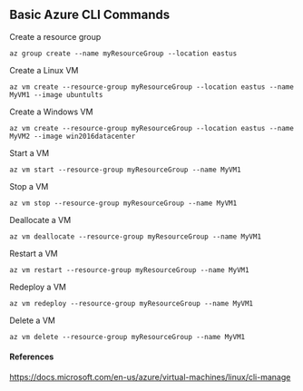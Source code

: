 ## Basic Azure CLI Commands

Create a resource group
```
az group create --name myResourceGroup --location eastus
```

Create a Linux VM
```
az vm create --resource-group myResourceGroup --location eastus --name MyVM1 --image ubuntults
```

Create a Windows VM
```
az vm create --resource-group myResourceGroup --location eastus --name MyVM2 --image win2016datacenter
```

Start a VM
```
az vm start --resource-group myResourceGroup --name MyVM1
```

Stop a VM
```
az vm stop --resource-group myResourceGroup --name MyVM1
```

Deallocate a VM
```
az vm deallocate --resource-group myResourceGroup --name MyVM1
```

Restart a VM
```
az vm restart --resource-group myResourceGroup --name MyVM1
```

Redeploy a VM
```
az vm redeploy --resource-group myResourceGroup --name MyVM1
```

Delete a VM
```
az vm delete --resource-group myResourceGroup --name MyVM1
```

#### References
https://docs.microsoft.com/en-us/azure/virtual-machines/linux/cli-manage
